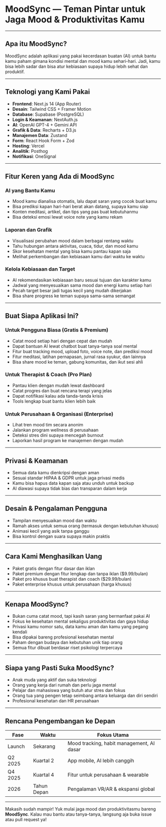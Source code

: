# MoodSync — Teman Pintar untuk Jaga Mood & Produktivitas Kamu

---

## Apa itu MoodSync?  
MoodSync adalah aplikasi yang pakai kecerdasan buatan (AI) untuk bantu kamu paham gimana kondisi mental dan mood kamu sehari-hari. Jadi, kamu bisa lebih sadar dan bisa atur kebiasaan supaya hidup lebih sehat dan produktif.

---

## Teknologi yang Kami Pakai  
- **Frontend**: Next.js 14 (App Router)  
- **Desain**: Tailwind CSS + Framer Motion  
- **Database**: Supabase (PostgreSQL)  
- **Login & Keamanan**: NextAuth.js  
- **AI**: OpenAI GPT-4 + Gemini API  
- **Grafik & Data**: Recharts + D3.js  
- **Manajemen Data**: Zustand  
- **Form**: React Hook Form + Zod  
- **Hosting**: Vercel  
- **Analitik**: Posthog  
- **Notifikasi**: OneSignal  

---

## Fitur Keren yang Ada di MoodSync

### AI yang Bantu Kamu  
- Mood kamu dianalisa otomatis, lalu dapat saran yang cocok buat kamu  
- Bisa prediksi kapan hari-hari berat akan datang, supaya kamu siap  
- Konten meditasi, artikel, dan tips yang pas buat kebutuhanmu  
- Bisa deteksi emosi lewat voice note yang kamu rekam  

### Laporan dan Grafik  
- Visualisasi perubahan mood dalam berbagai rentang waktu  
- Tahu hubungan antara aktivitas, cuaca, tidur, dan mood kamu  
- Skor kesehatan mental yang bisa kamu pantau kapan saja  
- Melihat perkembangan dan kebiasaan kamu dari waktu ke waktu  

### Kelola Kebiasaan dan Target  
- AI rekomendasikan kebiasaan baru sesuai tujuan dan karakter kamu  
- Jadwal yang menyesuaikan sama mood dan energi kamu setiap hari  
- Pecah target besar jadi tugas kecil yang mudah dikerjakan  
- Bisa share progress ke teman supaya sama-sama semangat  

---

## Buat Siapa Aplikasi Ini?

### Untuk Pengguna Biasa (Gratis & Premium)  
- Catat mood setiap hari dengan cepat dan mudah  
- Dapat bantuan AI lewat chatbot buat tanya-tanya soal mental  
- Fitur buat tracking mood, upload foto, voice note, dan prediksi mood  
- Fitur meditasi, latihan pernapasan, jurnal rasa syukur, dan lainnya  
- Bisa share mood ke teman, gabung komunitas, dan ikut sesi ahli  

### Untuk Therapist & Coach (Pro Plan)  
- Pantau klien dengan mudah lewat dashboard  
- Catat progres dan buat rencana terapi yang jelas  
- Dapat notifikasi kalau ada tanda-tanda krisis  
- Tools lengkap buat bantu klien lebih baik  

### Untuk Perusahaan & Organisasi (Enterprise)  
- Lihat tren mood tim secara anonim  
- Jalankan program wellness di perusahaan  
- Deteksi stres dini supaya mencegah burnout  
- Laporkan hasil program ke manajemen dengan mudah  

---

## Privasi & Keamanan  
- Semua data kamu dienkripsi dengan aman  
- Sesuai standar HIPAA & GDPR untuk jaga privasi medis  
- Kamu bisa hapus data kapan saja atau unduh untuk backup  
- AI diawasi supaya tidak bias dan transparan dalam kerja  

---

## Desain & Pengalaman Pengguna  
- Tampilan menyesuaikan mood dan waktu  
- Ramah akses untuk semua orang (termasuk dengan kebutuhan khusus)  
- Animasi kecil yang asik tanpa ganggu  
- Bisa kontrol dengan suara supaya makin praktis  

---

## Cara Kami Menghasilkan Uang  
- Paket gratis dengan fitur dasar dan iklan  
- Paket premium dengan fitur lengkap dan tanpa iklan ($9.99/bulan)  
- Paket pro khusus buat therapist dan coach ($29.99/bulan)  
- Paket enterprise khusus untuk perusahaan (harga khusus)  

---

## Kenapa MoodSync?  
- Bukan cuma catat mood, tapi kasih saran yang bermanfaat pakai AI  
- Fokus ke kesehatan mental sekaligus produktivitas dan gaya hidup  
- Privasi kamu nomor satu, data kamu aman dan kamu yang pegang kendali  
- Bisa dipakai bareng profesional kesehatan mental  
- Paham dengan budaya dan kebutuhan unik tiap orang  
- Semua fitur dibuat berdasar riset psikologi terpercaya  

---

## Siapa yang Pasti Suka MoodSync?  
- Anak muda yang aktif dan suka teknologi  
- Orang yang kerja dari rumah dan perlu jaga mental  
- Pelajar dan mahasiswa yang butuh atur stres dan fokus  
- Orang tua yang pengen tetap seimbang antara keluarga dan diri sendiri  
- Profesional kesehatan dan HR perusahaan  

---

## Rencana Pengembangan ke Depan  

| Fase     | Waktu      | Fokus Utama                            |
|----------|------------|--------------------------------------|
| Launch   | Sekarang   | Mood tracking, habit management, AI dasar |
| Q2 2025  | Kuartal 2  | App mobile, AI lebih canggih          |
| Q4 2025  | Kuartal 4  | Fitur untuk perusahaan & wearable     |
| 2026     | Tahun Depan| Pengalaman VR/AR & ekspansi global    |

---

Makasih sudah mampir! Yuk mulai jaga mood dan produktivitasmu bareng **MoodSync**. Kalau mau bantu atau tanya-tanya, langsung aja buka issue atau pull request ya!

